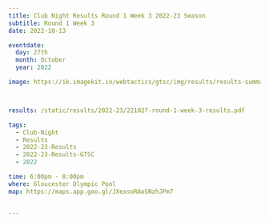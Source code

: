 ```yaml
---
title: Club Night Results Round 1 Week 3 2022-23 Season
subtitle: Round 1 Week 3
date: 2022-10-13

eventdate:
  day: 27th
  month: October
  year: 2022

image: https://ik.imagekit.io/webtactics/gtsc/img/results/results-summary-3.jpg



results: /static/results/2022-23/221027-round-1-week-3-results.pdf

tags:
  - Club-Night
  - Results
  - 2022-23-Results
  - 2022-23-Results-GTSC
  - 2022

time: 6:00pm - 8:00pm
where: Gloucester Olympic Pool
map: https://maps.app.goo.gl/JXexsoRAoSNzhJPm7


---
```





